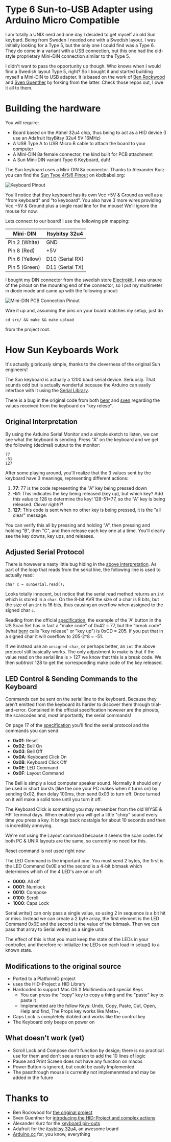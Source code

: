 # Type 6 Sun-to-USB Adapter using Arduino Micro Compatible

I am totally a UNIX nerd and one day I decided to get myself an old Sun keybard. Being from Sweden I needed one with a Swedish layout. I was initially looking for a Type 5, but the only one I could find was a Type 6. They do come in a variant with a USB connection, but this one had the old-style proprietary Mini-DIN connection similar to the Type 5.

I didn't want to pass the opportunity up though. Who knows when I would find a Swedish layout Type 5, right? So I bought it and started building myself a Mini-DIN to USB adapter. It is based on the work of [Ben Rockwood][benr] and [Sven Guenther][sven] by forking from the latter. Check those repos out, I owe it all to them.

# Building the hardware

You will require:

* Board based on the Atmel 32u4 chip, thus being to act as a HID device (I use an Adafruit ItsyBitsy 32u4 5V 16MHz)
* A USB Type A to USB Micro B cable to attach the board to your computer
* A Mini-DIN 8a female connector, the kind built for PCB attachment
* A Sun Mini-DIN variant Type 6 Keyboard, duh!

The Sun keyboard uses a Mini-DIN 8a connector.  Thanks to Alexander Kurz you can find the [Sun Type 4/5/6 Pinout][keyboard pin-outs] on kbdbabel.org:

![Keyboard Pinout][sun 456 din]

You'll notice that they keyboard has its own Vcc +5V & Ground as well as a "from keyboard" and "to keyboard".  You also have 3 more wires providing Vcc +5V & Ground plus a single read line for the mouse! We'll ignore the mouse for now.

Lets connect to our board! I use the following pin mapping:  

| Mini-DIN       | Itsybitsy 32u4  |
|----------------|-----------------|
| Pin 2 (White)  | GND             |
| Pin 8 (Red)    | +5V             |
| Pin 6 (Yellow) | D10 (Serial RX) |
| Pin 5 (Green)  | D11 (Serial TX) |

I bought my DIN connector from the swedish store [Electrokit](https://www.electrokit.com/). I was unsure of the pinout on the mounting end of the connector, so I put my multimeter in diode mode and came up with the following pinout:

![Mini-DIN PCB Connection Pinout](doc/pinout.png)

Wire it up and, assuming the pins on your board matches my setup, just do

```
cd src/ && make && make upload
```

from the project root.

# How Sun Keyboards Work

It's actually gloriously simple, thanks to the cleverness of the original Sun engineers!

The Sun keyboard is actually a 1200 baud serial device.  Seriuosly.  That sounds odd but is actually wonderful because the Arduino can easily interface with it using the [Serial Library](https://www.arduino.cc/en/Reference/Serial).

There is a bug in the original code from both [benr] and [sven] regarding the values received from the keyboard on "key relese".

## Original Interpretation

By using the Arduino Serial Monitor and a simple sketch to listen, we can see what the keyboard is sending.  Press "A" on the keyboard and we get the following (decimal) output to the monitor:

```
77
-51
127
```

After some playing around, you'll realize that the 3 values sent by the keyboard have 3 meanings, representing different actions:

1. **77**: 77 is the code representing the "A" key being pressed down
2. **-51**: This indicates the key being released (key up), but which key?  Add this value to 128 to determine the key!  128-51=77, so the "A" key is being released.  _Clever right!?!_
3. **127**: This code is sent when no other key is being pressed, it is the "all clear" message.

You can verify this all by pressing and holding "A", then pressing and holding "B", then "C", and then release each key one at a time.  You'll clearly see the key downs, key ups, and releases.

## Adjusted Serial Protocol

There is however a nasty little bug hiding in the [above interpretation](#original-interpretation). As part of the loop that reads from the serial line, the following line is used to actually read:

```
char c = sunSerial.read();
```

Looks totally innocent, but notice that the serial read method returns an ```int``` which is stored in a ```char```. On the 8-bit AVR the size of a char is 8 bits, but the size of an ```int``` is 16 bits, thus causing an overflow when assigned to the signed char ```c```.

Reading from the official [specification], the example of the 'A' button in the US Scan Set has in fact a "make code" of 0x42 = 77, but the "break code" (what [benr] calls "key release" or "key up") is 0xCD = 205. If you put that in a signed char it will overflow to 205-2^8 = -51.

If we instead use an ```unsigned char```, or perhaps better, an ```int``` the above protocol still basically works. The only adjustment to make is that if the value read on the serial line is > 127 we know that this is a break code. We then _subtract_ 128 to get the corresponding make code of the key released.

## LED Control & Sending Commands to the Keyboard

Commands can be sent on the serial line to the keyboard.  Because they aren't emitted from the keyboard its harder to discover them through trial-and-error. Contained in the official specification however are the pinouts, the scancodes and, most importantly, the serial commands! 

On page 17 of the [specification] you'll find the serial protocol and the commands you can send:

* **0x01**: Reset
* **0x02**: Bell On
* **0x03**: Bell Off
* **0x0A**: Keyboard Click On
* **0x0B**: Keyboard Click Off
* **0x0E**: LED Command
* **0x0F**: Layout Command

The Bell is simply a loud computer speaker sound.  Normally it should only be used in short bursts (like the one your PC makes when it turns on) by sending 0x02, then delay 100ms, then send 0x03 to turn off.  Once turned on it will make a solid tone until you turn it off.

The Keyboard Click is something you may remember from the old WYSE & HP Terminal days.  When enabled you will get a little "chirp" sound every time you press a key.  It brings back nostalgia for about 10 seconds and then is incredibly annoying.

We're not using the Layout command because it seems the scan codes for both PC & UNIX layouts are the same, so currently no need for this.

Reset command is not used right now.

The LED Command is the important one.  You must send 2 bytes, the first is the LED Command 0x0E and the second is a 4-bit bitmask which determines which of the 4 LED's are on or off:

* **0000**: All off
* **0001**: Numlock
* **0010**: Compose
* **0100**: Scroll
* **1000**: Caps Lock

Serial.write() can only pass a single value, so using 2 in sequence is a bit hit or miss. Instead we can create a 2 byte array, the first element is the LED Command 0x0E and the second is the value of the bitmask. Then we can pass that array to Serial.write() as a single unit.

The effect of this is that you must keep the state of the LEDs in your controller, and therefore re-initialize the LEDs on each load in setup() to a known state.

## Modifications to the original source

* Ported to a PlatformIO project
* uses the HID-Project a HID Library
* Hardcoded to support Mac OS X Multimedia and special Keys
  - You can press the "copy" key to copy a thing and the "paste" key to paste it
  - Implemented are the follow Keys: Undo, Copy, Paste, Cut, Open, Help and find, The Props key works like Meta+,
* Caps Lock is completely diabled and works like the control key
* The Keyboard only beeps on power on

## What doesn't work (yet)

* Scroll Lock and Compose don't function by design; there is no practical use for them and don't see a reason to add the 10 lines of logic
* Pause and Print Screen does not have any function on macos
* Power Button is ignored, but could be easily Implemented
* The passthrough mouse is currenlty not implemenmted and may be added in the future

# Thanks to

* Ben Rockwood for [the original project]
* Sven Guenther for [introducing the HID-Project and complex actions][the later project]
* Alexander Kurz for the [keyboard pin-outs]
* Adafruit for the [itsybitsy 32u4], an awesome board
* [Arduino.cc](https://www.arduino.cc/) for, you know, everything

<!--- references -->
[benr]: https://github.com/benr
[the original project]: https://github.com/benr/SunType5_ArduinoAdapter

[sven]: https://github.com/0x6e3078
[the later project]: https://github.com/0x6e3078/SunType5_ArduinoAdapter

[specification]: http://sparc.org/wp-content/uploads/2014/01/KBD.pdf.gz
[keyboard pin-outs]: http://www.kbdbabel.org/conn/index.html
[sun 456 din]: http://www.kbdbabel.org/conn/kbd_connector_sun456.png

[itsybitsy 32u4]: https://www.adafruit.com/product/3677
